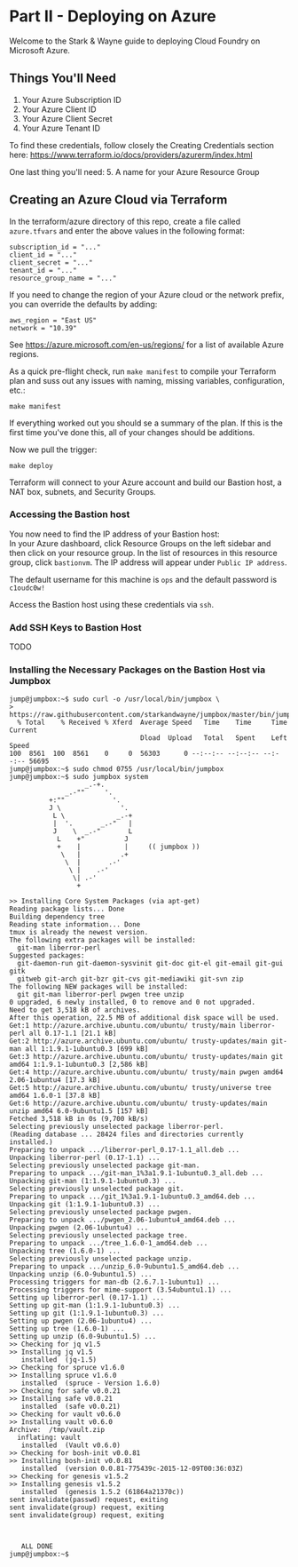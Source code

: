 # Part II - Deploying on Azure

Welcome to the Stark & Wayne guide to deploying Cloud Foundry on Microsoft Azure.

## Things You'll Need

 1. Your Azure Subscription ID
 2. Your Azure Client ID
 3. Your Azure Client Secret
 4. Your Azure Tenant ID

 To find these credentials, follow closely the Creating Credentials section here: https://www.terraform.io/docs/providers/azurerm/index.html

 One last thing you'll need:
 5. A name for your Azure Resource Group

## Creating an Azure Cloud via Terraform

 In the terraform/azure directory of this repo, create a file called `azure.tfvars` and enter the above values in the following format:

 ```
 subscription_id = "..."
 client_id = "..."
 client_secret = "..."
 tenant_id = "..."
 resource_group_name = "..."
 ```
 If you need to change the region of your Azure cloud or the network prefix, you can override the defaults by adding:

 ```
 aws_region = "East US"
 network = "10.39"
 ```

 See https://azure.microsoft.com/en-us/regions/ for a list of available Azure regions. 

 As a quick pre-flight check, run `make manifest` to compile your Terraform plan and suss out any issues with naming, missing variables, configuration, etc.:

 ```
 make manifest
 ```

 If everything worked out you should se a summary of the plan.  If this is the first time you've done this, all of your changes should be additions.  

 Now we pull the trigger: 
 ```
 make deploy
 ```

 Terraform will connect to your Azure account and build our Bastion host, a NAT box, subnets, and Security Groups. 

### Accessing the Bastion host
 
 You now need to find the IP address of your Bastion host: </br>
 In your Azure dashboard, click Resource Groups on the left sidebar and then click on your resource group. 
 In the list of resources in this resource group, click `bastionvm`. 
 The IP address will appear under `Public IP address`. 

 The default username for this machine is `ops` and the default password is `c1oudc0w!`

 Access the Bastion host using these credentials via `ssh`. 

### Add SSH Keys to Bastion Host
TODO
 

### Installing the Necessary Packages on the Bastion Host via Jumpbox

````
jump@jumpbox:~$ sudo curl -o /usr/local/bin/jumpbox \
>     https://raw.githubusercontent.com/starkandwayne/jumpbox/master/bin/jumpbox
  % Total    % Received % Xferd  Average Speed   Time    Time     Time  Current
                                 Dload  Upload   Total   Spent    Left  Speed
100  8561  100  8561    0     0  56303      0 --:--:-- --:--:-- --:--:-- 56695
jump@jumpbox:~$ sudo chmod 0755 /usr/local/bin/jumpbox
jump@jumpbox:~$ sudo jumpbox system
                   _.-+.
              _.-""     '.
          +:""            '.
          J \               '.
           L \             _.-+
           |  '.       _.-"   |
           J    \  _.-"       L
            L    +"          J
            +    |           |     (( jumpbox ))
             \   |          .+
              \  |       .-'
               \ |    .-'
                \| .-'
                 +

>> Installing Core System Packages (via apt-get)
Reading package lists... Done
Building dependency tree
Reading state information... Done
tmux is already the newest version.
The following extra packages will be installed:
  git-man liberror-perl
Suggested packages:
  git-daemon-run git-daemon-sysvinit git-doc git-el git-email git-gui gitk
  gitweb git-arch git-bzr git-cvs git-mediawiki git-svn zip
The following NEW packages will be installed:
  git git-man liberror-perl pwgen tree unzip
0 upgraded, 6 newly installed, 0 to remove and 0 not upgraded.
Need to get 3,518 kB of archives.
After this operation, 22.5 MB of additional disk space will be used.
Get:1 http://azure.archive.ubuntu.com/ubuntu/ trusty/main liberror-perl all 0.17-1.1 [21.1 kB]
Get:2 http://azure.archive.ubuntu.com/ubuntu/ trusty-updates/main git-man all 1:1.9.1-1ubuntu0.3 [699 kB]
Get:3 http://azure.archive.ubuntu.com/ubuntu/ trusty-updates/main git amd64 1:1.9.1-1ubuntu0.3 [2,586 kB]
Get:4 http://azure.archive.ubuntu.com/ubuntu/ trusty/main pwgen amd64 2.06-1ubuntu4 [17.3 kB]
Get:5 http://azure.archive.ubuntu.com/ubuntu/ trusty/universe tree amd64 1.6.0-1 [37.8 kB]
Get:6 http://azure.archive.ubuntu.com/ubuntu/ trusty-updates/main unzip amd64 6.0-9ubuntu1.5 [157 kB]
Fetched 3,518 kB in 0s (9,700 kB/s)
Selecting previously unselected package liberror-perl.
(Reading database ... 28424 files and directories currently installed.)
Preparing to unpack .../liberror-perl_0.17-1.1_all.deb ...
Unpacking liberror-perl (0.17-1.1) ...
Selecting previously unselected package git-man.
Preparing to unpack .../git-man_1%3a1.9.1-1ubuntu0.3_all.deb ...
Unpacking git-man (1:1.9.1-1ubuntu0.3) ...
Selecting previously unselected package git.
Preparing to unpack .../git_1%3a1.9.1-1ubuntu0.3_amd64.deb ...
Unpacking git (1:1.9.1-1ubuntu0.3) ...
Selecting previously unselected package pwgen.
Preparing to unpack .../pwgen_2.06-1ubuntu4_amd64.deb ...
Unpacking pwgen (2.06-1ubuntu4) ...
Selecting previously unselected package tree.
Preparing to unpack .../tree_1.6.0-1_amd64.deb ...
Unpacking tree (1.6.0-1) ...
Selecting previously unselected package unzip.
Preparing to unpack .../unzip_6.0-9ubuntu1.5_amd64.deb ...
Unpacking unzip (6.0-9ubuntu1.5) ...
Processing triggers for man-db (2.6.7.1-1ubuntu1) ...
Processing triggers for mime-support (3.54ubuntu1.1) ...
Setting up liberror-perl (0.17-1.1) ...
Setting up git-man (1:1.9.1-1ubuntu0.3) ...
Setting up git (1:1.9.1-1ubuntu0.3) ...
Setting up pwgen (2.06-1ubuntu4) ...
Setting up tree (1.6.0-1) ...
Setting up unzip (6.0-9ubuntu1.5) ...
>> Checking for jq v1.5
>> Installing jq v1.5
   installed  (jq-1.5)
>> Checking for spruce v1.6.0
>> Installing spruce v1.6.0
   installed  (spruce - Version 1.6.0)
>> Checking for safe v0.0.21
>> Installing safe v0.0.21
   installed  (safe v0.0.21)
>> Checking for vault v0.6.0
>> Installing vault v0.6.0
Archive:  /tmp/vault.zip
  inflating: vault
   installed  (Vault v0.6.0)
>> Checking for bosh-init v0.0.81
>> Installing bosh-init v0.0.81
   installed  (version 0.0.81-775439c-2015-12-09T00:36:03Z)
>> Checking for genesis v1.5.2
>> Installing genesis v1.5.2
   installed  (genesis 1.5.2 (61864a21370c))
sent invalidate(passwd) request, exiting
sent invalidate(group) request, exiting
sent invalidate(group) request, exiting



   ALL DONE
jump@jumpbox:~$
````
